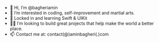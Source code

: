 - 👋 Hi, I’m @bagheriamin
- 👀 I’m interested in coding, self-improvement and martial arts.
- 🌱 Locked in and learning Swift & UIKit
- 👷‍♂️ I’m looking to build great projects that help make the world a better place.
- 📫 Contact me at: contact(@)aminbagheri(.)com

<!---
bagheriamin/bagheriamin is a ✨ special ✨ repository because its `README.md` (this file) appears on your GitHub profile.
You can click the Preview link to take a look at your changes.
--->

